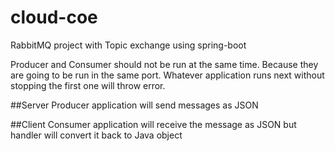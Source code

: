 # cloud-coe
RabbitMQ project with Topic exchange using spring-boot

Producer and Consumer should not be run at the same time. Because they are going to be run in the same port. Whatever application runs next without stopping the first one will throw error.

##Server
Producer application will send messages as JSON

##Client
Consumer application will receive the message as JSON but handler will convert it back to Java object
